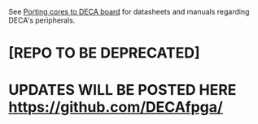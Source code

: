See [Porting cores to DECA board](https://github.com/SoCFPGA-learning/DECA/blob/main/Tutorials/Porting-Cores/README.md) for datasheets and manuals regarding DECA's peripherals.

# [REPO TO BE DEPRECATED]

# UPDATES WILL BE POSTED HERE https://github.com/DECAfpga/

